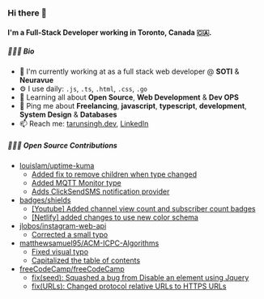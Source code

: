 ### Hi there 👋

#### I'm a Full-Stack Developer working in Toronto, Canada 🇨🇦.

<!--START_SECTION:bio-->
##### 👨🏻‍💻 Bio

- 🏢 I'm currently working at as a full stack web developer @ **SOTI** & **Neuravue**
- ⚙️ I use daily: `.js`, `.ts`, `.html`, `.css`, `.go`
- 🌱 Learning all about **Open Source**, **Web Development** & **Dev OPS**
- 💬 Ping me about **Freelancing**, **javascript**, **typescript**, **development**, **System Design** & **Databases**
- 📫 Reach me: [tarunsingh.dev](https://tarunsingh.dev), [LinkedIn](https://linkedin.com/tarun7singh)
<!--END_SECTION:bio-->

##### 👨🏻‍💻 Open Source Contributions

<!--START_SECTION:open-source-->
* [louislam/uptime-kuma](https://github.com/louislam/uptime-kuma)
  * [Added fix to remove children when type changed](https://github.com/louislam/uptime-kuma/pull/3311) 
  * [Added MQTT Monitor type](https://github.com/louislam/uptime-kuma/pull/875) 
  * [Adds ClickSendSMS notification provider](https://github.com/louislam/uptime-kuma/pull/798) 
* [badges/shields](https://github.com/badges/shields)
  * [[Youtube] Added channel view count and subscriber count badges](https://github.com/badges/shields/pull/6333) 
  * [[Netlify] added changes to use new color schema](https://github.com/badges/shields/pull/6340) 
* [jlobos/instagram-web-api](https://github.com/jlobos/instagram-web-api)
  * [Corrected a small typo](https://github.com/jlobos/instagram-web-api/pull/110) 
* [matthewsamuel95/ACM-ICPC-Algorithms](https://github.com/matthewsamuel95/ACM-ICPC-Algorithms)
  * [Fixed visual typo](https://github.com/matthewsamuel95/ACM-ICPC-Algorithms/pull/311) 
  * [Capitalized the table of contents](https://github.com/matthewsamuel95/ACM-ICPC-Algorithms/pull/307) 
* [freeCodeCamp/freeCodeCamp](https://github.com/freeCodeCamp/freeCodeCamp)
  * [fix(seed): Squashed a bug from Disable an element using Jquery](https://github.com/freeCodeCamp/freeCodeCamp/pull/16578) 
  * [fix(URLs): Changed protocol relative URLs to HTTPS URLs](https://github.com/freeCodeCamp/freeCodeCamp/pull/16573) 

<!--END_SECTION:open-source-->